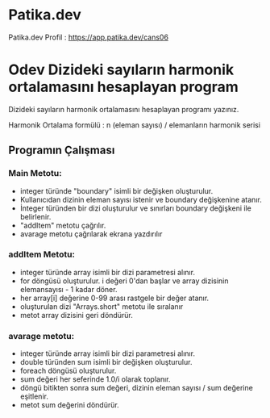 # Patika.dev
Patika.dev Profil : https://app.patika.dev/cans06

# Odev Dizideki sayıların harmonik ortalamasını hesaplayan program

Dizideki sayıların harmonik ortalamasını hesaplayan programı yazınız.

Harmonik Ortalama formülü : n (eleman sayısı) / elemanların harmonik serisi

## Programın Çalışması
### Main Metotu:
- integer türünde "boundary" isimli bir değişken oluşturulur.
- Kullanıcıdan dizinin eleman sayısı istenir ve boundary değişkenine atanır.
- İnteger türünden bir dizi oluşturulur ve sınırları boundary değişkeni ile belirlenir.
- "addItem" metotu çağrılır.
- avarage metotu çağrılarak ekrana yazdırılır

### addItem Metotu:
- integer türünde array isimli bir dizi parametresi alınır.
- for döngüsü oluşturulur. i değeri 0'dan başlar ve array dizisinin elemansayısı - 1 kadar döner.
- her array[i] değerine 0-99 arası rastgele bir değer atanır.
- oluşturulan dizi "Arrays.short" metotu ile sıralanır 
- metot array dizisini geri döndürür.

### avarage metotu:
- integer türünde array isimli bir dizi parametresi alınır.
- double türünden sum isimli bir değişken oluşturulur.
- foreach döngüsü oluşturulur.
- sum değeri her seferinde 1.0/i olarak toplanır.
- döngü bitikten sonra sum değeri, dizinin eleman sayısı / sum değerine eşitlenir.
- metot sum değerini döndürür.

